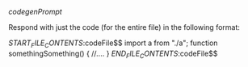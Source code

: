 $codegenPrompt$

Respond with just the code (for the entire file) in the following format:

$START_FILE_CONTENTS:$codeFile$$
import a from "./a";
function somethingSomething() {
  //....
}
$END_FILE_CONTENTS:$codeFile$$